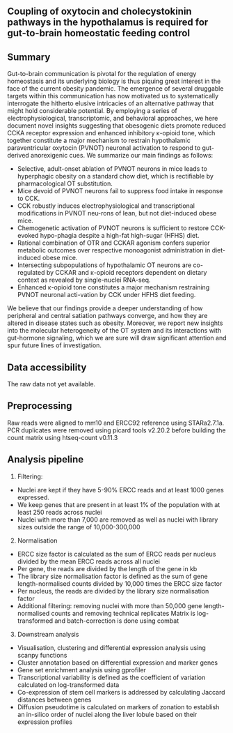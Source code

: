 ## Coupling of oxytocin and cholecystokinin pathways in the hypothalamus is required for gut-to-brain homeostatic feeding control

## Summary
Gut-to-brain communication is pivotal for the regulation of energy homeostasis and its underlying biology is thus piquing great interest in the face of the current obesity pandemic. The emergence of several druggable targets within this communication has now motivated us to systematically interrogate the hitherto elusive intricacies of an alternative pathway that might hold considerable potential. By employing a series of electrophysiological, transcriptomic, and behavioral approaches, we here document novel insights suggesting that obesogenic diets promote reduced CCKA receptor expression and enhanced inhibitory κ-opioid tone, which together constitute a major mechanism to restrain hypothalamic paraventricular oxytocin (PVNOT) neuronal activation to respond to gut-derived anorexigenic cues.
We summarize our main findings as follows:

-	Selective, adult-onset ablation of PVNOT neurons in mice leads to hyperphagic obesity on a standard chow diet, which is rectifiable by pharmacological OT substitution.
-	Mice devoid of PVNOT neurons fail to suppress food intake in response to CCK.
-	CCK robustly induces electrophysiological and transcriptional modifications in PVNOT neu-rons of lean, but not diet-induced obese mice.
-	Chemogenetic activation of PVNOT neurons is sufficient to restore CCK-evoked hypo-phagia despite a high-fat high-sugar (HFHS) diet.
-	Rational combination of OTR and CCKAR agonism confers superior metabolic outcomes over respective monoagonist administration in diet-induced obese mice.
-	Intersecting subpopulations of hypothalamic OT neurons are co-regulated by CCKAR and κ-opioid receptors dependent on dietary context as revealed by single-nuclei RNA-seq.
-	Enhanced κ-opioid tone constitutes a major mechanism restraining PVNOT neuronal acti-vation by CCK under HFHS diet feeding.

We believe that our findings provide a deeper understanding of how peripheral and central satiation pathways converge, and how they are altered in disease states such as obesity. Moreover, we report new insights into the molecular heterogeneity of the OT system and its interactions with gut-hormone signaling, which we are sure will draw significant attention and spur future lines of investigation.

## Data accessibility
The raw data not yet available.

## Preprocessing
Raw reads were aligned to mm10 and ERCC92 reference using STARa2.7.1a. PCR duplicates were removed using picard tools v2.20.2 before building the count matrix using htseq-count v0.11.3

## Analysis pipeline
1. Filtering:
 - Nuclei are kept if they have 5-90% ERCC reads and at least 1000 genes expressed.
 - We keep genes that are present in at least 1% of the population with at least 250 reads across nuclei
 - Nuclei with more than 7,000 are removed as well as nuclei with library sizes outside the range of 10,000-300,000
2. Normalisation
 - ERCC size factor is calculated as the sum of ERCC reads per nucleus divided by the mean ERCC reads across all nuclei
 - Per gene, the reads are divided by the length of the gene in kb
 - The library size normalisation factor is defined as the sum of gene length-normalised counts divided by 10,000 times the ERCC size factor
 - Per nucleus, the reads are divided by the library size normalisation factor
 - Additional filtering: removing nuclei with more than 50,000 gene length-normalised counts and removing technical replicates Matrix is log-transformed      and batch-correction is done using combat

3. Downstream analysis
 - Visualisation, clustering and differential expression analysis using scanpy functions
 - Cluster annotation based on differential expression and marker genes
 - Gene set enrichment analysis using gprofiler
 - Transcriptional variability is defined as the coefficient of variation calculated on log-transformed data
 - Co-expression of stem cell markers is addressed by calculating Jaccard distances between genes
 - Diffusion pseudotime is calculated on markers of zonation to establish an in-silico order of nuclei along the liver lobule based on their expression        profiles
